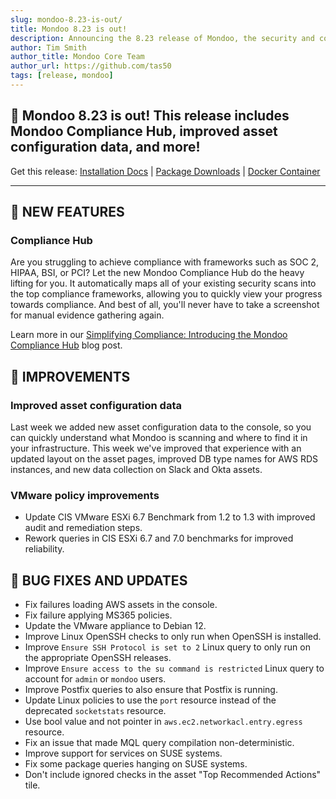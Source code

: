```yaml
---
slug: mondoo-8.23-is-out/
title: Mondoo 8.23 is out!
description: Announcing the 8.23 release of Mondoo, the security and compliance platform that prioritizes risks that matter most in your infrastructure.
author: Tim Smith
author_title: Mondoo Core Team
author_url: https://github.com/tas50
tags: [release, mondoo]
---
```


## 🥳 Mondoo 8.23 is out! This release includes Mondoo Compliance Hub, improved asset configuration data, and more!

Get this release: [Installation Docs](/cnspec/) | [Package Downloads](https://releases.mondoo.com/cnspec/) | [Docker Container](https://hub.docker.com/r/mondoo/cnspec)

---

## 🎉 NEW FEATURES

### Compliance Hub

Are you struggling to achieve compliance with frameworks such as SOC 2, HIPAA, BSI, or PCI? Let the new Mondoo Compliance Hub do the heavy lifting for you. It automatically maps all of your existing security scans into the top compliance frameworks, allowing you to quickly view your progress towards compliance. And best of all, you'll never have to take a screenshot for manual evidence gathering again.

Learn more in our [Simplifying Compliance: Introducing the Mondoo Compliance Hub](https://mondoo.com/blog/simplifying-compliance-introducing-the-mondoo-compliance-hub) blog post.

## 🧹 IMPROVEMENTS

### Improved asset configuration data

Last week we added new asset configuration data to the console, so you can quickly understand what Mondoo is scanning and where to find it in your infrastructure. This week we've improved that experience with an updated layout on the asset pages, improved DB type names for AWS RDS instances, and new data collection on Slack and Okta assets.

### VMware policy improvements

- Update CIS VMware ESXi 6.7 Benchmark from 1.2 to 1.3 with improved audit and remediation steps.
- Rework queries in CIS ESXi 6.7 and 7.0 benchmarks for improved reliability.

## 🐛 BUG FIXES AND UPDATES

- Fix failures loading AWS assets in the console.
- Fix failure applying MS365 policies.
- Update the VMware appliance to Debian 12.
- Improve Linux OpenSSH checks to only run when OpenSSH is installed.
- Improve `Ensure SSH Protocol is set to 2` Linux query to only run on the appropriate OpenSSH releases.
- Improve `Ensure access to the su command is restricted` Linux query to account for `admin` or `mondoo` users.
- Improve Postfix queries to also ensure that Postfix is running.
- Update Linux policies to use the `port` resource instead of the deprecated `socketstats` resource.
- Use bool value and not pointer in `aws.ec2.networkacl.entry.egress` resource.
- Fix an issue that made MQL query compilation non-deterministic.
- Improve support for services on SUSE systems.
- Fix some package queries hanging on SUSE systems.
- Don't include ignored checks in the asset "Top Recommended Actions" tile.
